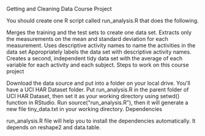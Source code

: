 Getting and Cleaning Data Course Project

You should create one R script called run_analysis.R that does the following.

Merges the training and the test sets to create one data set. Extracts only the measurements on the mean and standard deviation for each measurement. Uses descriptive activity names to name the activities in the data set Appropriately labels the data set with descriptive activity names. Creates a second, independent tidy data set with the average of each variable for each activity and each subject. Steps to work on this course project

Download the data source and put into a folder on your local drive. You'll have a UCI HAR Dataset folder. Put run_analysis.R in the parent folder of UCI HAR Dataset, then set it as your working directory using setwd() function in RStudio. Run source("run_analysis.R"), then it will generate a new file tiny_data.txt in your working directory. Dependencies

run_analysis.R file will help you to install the dependencies automatically. It depends on reshape2 and data.table.
